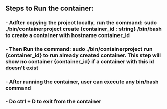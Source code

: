 ## Steps to Run the container:
### - Adfter copying the project locally, run the command: sudo ./bin/containerproject create {container_id : string} /bin/bash to create a container with hostname container_id
### - Then Run the command: sudo ./bin/containerproject run {container_id} to run already created container. This step will show no container {container_id} if a container with this id doesn't exist
### - After running the container, user can execute any bin/bash command
### - Do ctrl + D to exit from the container
